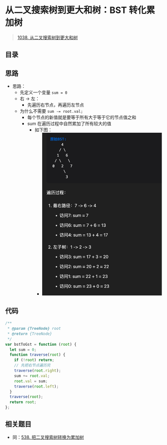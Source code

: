 
# 从二叉搜索树到更大和树：BST 转化累加树


> [1038. 从二叉搜索树到更大和树](https://leetcode.cn/problems/binary-search-tree-to-greater-sum-tree/)


## 目录
<!-- toc -->
 ## 思路 

- 思路：
	- 先定义一个变量 `sum = 0`
	- 右 → 左：
		- 先遍历右节点，再遍历左节点
	- 为什么不需要 `sum -= root.val;`
		- 每个节点的新值就是要等于所有大于等于它的节点值之和
		- sum 在遍历过程中自然累加了所有较大的值
			- 如下图：
				- ![图片&文件](./files/20250108-5.png)

## 代码

```javascript
/**
 * @param {TreeNode} root
 * @return {TreeNode}
 */
var bstToGst = function (root) {
  let sum = 0;
  function traverse(root) {
    if (!root) return;
    // 先把右节点遍历完
    traverse(root.right);
    sum += root.val;
    root.val = sum;
    traverse(root.left);
  }
  traverse(root);
  return root;
};

```

## 相关题目

- 同：[538. 把二叉搜索树转换为累加树](https://leetcode.cn/problems/convert-bst-to-greater-tree/)
